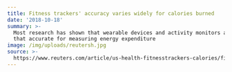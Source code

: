 ```yaml
---
title: Fitness trackers' accuracy varies widely for calories burned
date: '2018-10-18'
summary: >-
  Most research has shown that wearable devices and activity monitors are not
  that accurate for measuring energy expenditure
image: /img/uploads/reutersh.jpg
source: >-
  https://www.reuters.com/article/us-health-fitnesstrackers-calories/fitness-trackers-accuracy-varies-widely-for-calories-burned-idUSKCN1MS2QL
---
```


